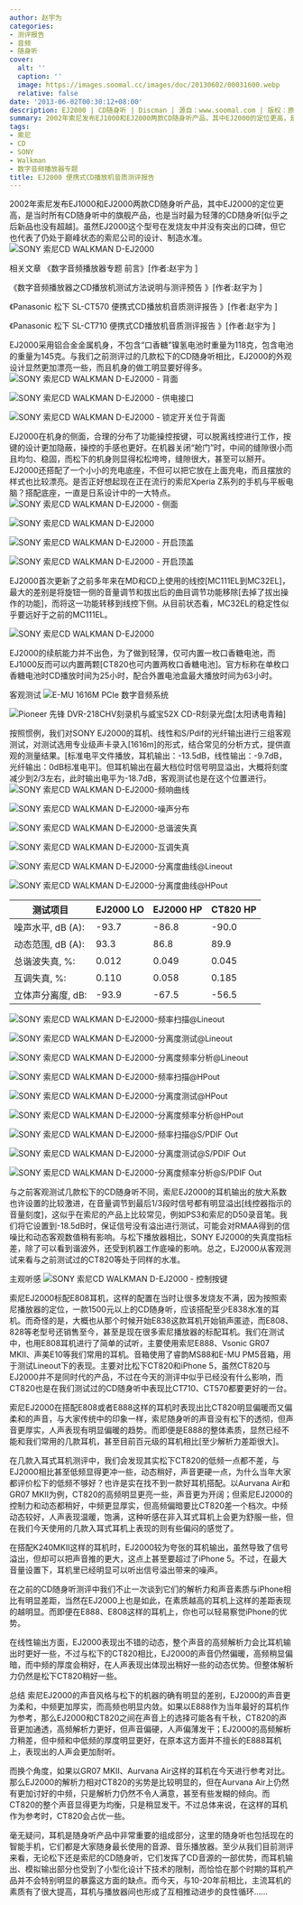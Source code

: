 ```yaml
---
author: 赵宇为
categories:
- 测评报告
- 音频
- 随身听
cover:
  alt: ''
  caption: ''
  image: https://images.soomal.cc/images/doc/20130602/00031600.webp
  relative: false
date: '2013-06-02T00:30:12+08:00'
description: EJ2000 | CD随身听 | Discman | 源自：www.soomal.com | 版权：原创 |  平均/总评分：08.94/563
summary: 2002年索尼发布EJ1000和EJ2000两款CD随身听产品，其中EJ2000的定位更高，是当时所有CD随身听中的旗舰产品，也是当时最轻薄的CD随身听。虽然EJ2000这个型号在发烧友中并没有突出的口碑，但它也代表了仍处于巅峰状态的索尼公司的工业设计、制造水准。
tags:
- 索尼
- CD
- SONY
- Walkman
- 数字音频播放器专题
title: EJ2000 便携式CD播放机音质测评报告
---
```


2002年索尼发布EJ1000和EJ2000两款CD随身听产品，其中EJ2000的定位更高，是当时所有CD随身听中的旗舰产品，也是当时最为轻薄的CD随身听[似乎之后新品也没有超越]。虽然EJ2000这个型号在发烧友中并没有突出的口碑，但它也代表了仍处于巅峰状态的索尼公司的设计、制造水准。
![SONY 索尼CD WALKMAN D-EJ2000](https://images.soomal.cc/images/doc/20130314/00028518.webp)




相关文章
《数字音频播放器专题 前言》[作者:赵宇为 ]

《数字音频播放器之CD播放机测试方法说明与测评预告 》[作者:赵宇为 ]

《Panasonic 松下 SL-CT570 便携式CD播放机音质测评报告 》[作者:赵宇为 ]

《Panasonic 松下 SL-CT710 便携式CD播放机音质测评报告 》[作者:赵宇为 ]

EJ2000采用铝合金金属机身，不包含“口香糖”镍氢电池时重量为118克，包含电池的重量为145克。与我们之前测评过的几款松下的CD随身听相比，EJ2000的外观设计显然更加漂亮一些，而且机身的做工明显要好得多。
![SONY 索尼CD WALKMAN D-EJ2000 - 背面](https://images.soomal.cc/images/doc/20130314/00028520.webp)




![SONY 索尼CD WALKMAN D-EJ2000 - 供电接口](https://images.soomal.cc/images/doc/20130314/00028529.webp)




![SONY 索尼CD WALKMAN D-EJ2000 - 锁定开关位于背面](https://images.soomal.cc/images/doc/20130314/00028530.webp)




EJ2000在机身的侧面，合理的分布了功能操控按键，可以脱离线控进行工作，按键的设计更加隐蔽，操控的手感也更好。在机器关闭“舱门”时，中间的缝隙很小而且均匀、稳固，而松下的机身则显得松松垮垮，缝隙很大，甚至可以掰开。EJ2000还搭配了一个小小的充电底座，不但可以把它放在上面充电，而且摆放的样式也比较漂亮。是否正好想起现在正在流行的索尼Xperia Z系列的手机与平板电脑？搭配底座，一直是日系设计中的一大特点。
![SONY 索尼CD WALKMAN D-EJ2000 - 侧面](https://images.soomal.cc/images/doc/20130314/00028521_01.webp)




![SONY 索尼CD WALKMAN D-EJ2000](https://images.soomal.cc/images/doc/20130314/00028522_01.webp)




![SONY 索尼CD WALKMAN D-EJ2000 - 开启顶盖](https://images.soomal.cc/images/doc/20130314/00028523_01.webp)




![SONY 索尼CD WALKMAN D-EJ2000 - 开启顶盖](https://images.soomal.cc/images/doc/20130314/00028524_01.webp)




EJ2000首次更新了之前多年来在MD和CD上使用的线控[MC111EL到MC32EL]，最大的差别是将旋钮一侧的音量调节和拔出后的曲目调节功能移除[去掉了拔出操作的功能]，而将这一功能转移到线控下侧。从目前状态看，MC32EL的稳定性似乎要远好于之前的MC111EL。

![SONY 索尼CD WALKMAN D-EJ2000](https://images.soomal.cc/images/doc/20130314/00028525.webp)





EJ2000的续航能力并不出色，为了做到轻薄，仅可内置一枚口香糖电池，而EJ1000反而可以内置两颗[CT820也可内置两枚口香糖电池]。官方标称在单枚口香糖电池时CD播放时间为25小时，配合外置电池盒最大播放时间为63小时。

客观测试
![E-MU 1616M PCIe 数字音频系统](https://images.soomal.cc/images/doc/20101204/00008507_01.webp)




![Pioneer 先锋 DVR-218CHV刻录机与威宝52X CD-R刻录光盘[太阳诱电青釉]](https://images.soomal.cc/images/doc/20130330/00029029_01.webp)




按照惯例，我们对SONY EJ2000的耳机、线性和S/Pdif的光纤输出进行三组客观测试，对测试选用专业级声卡录入[1616m]的形式，结合常见的分析方式，提供直观的测量结果。[标准电平文件播放，耳机输出：-13.5dB，线性输出：-9.7dB，光纤输出：0dB标准电平]。但耳机输出在最大档位时信号明显溢出，大概将刻度减少到2/3左右，此时输出电平为-18.7dB，客观测试也是在这个位置进行。
![SONY 索尼CD WALKMAN D-EJ2000-频响曲线](https://images.soomal.cc/images/doc/20130601/00031585_01.webp)




![SONY 索尼CD WALKMAN D-EJ2000-噪声分布](https://images.soomal.cc/images/doc/20130601/00031586_01.webp)




![SONY 索尼CD WALKMAN D-EJ2000-总谐波失真](https://images.soomal.cc/images/doc/20130601/00031587_01.webp)




![SONY 索尼CD WALKMAN D-EJ2000-互调失真](https://images.soomal.cc/images/doc/20130601/00031588_01.webp)




![SONY 索尼CD WALKMAN D-EJ2000-分离度曲线@Lineout](https://images.soomal.cc/images/doc/20130601/00031589_01.webp)




![SONY 索尼CD WALKMAN D-EJ2000-分离度曲线@HPout](https://images.soomal.cc/images/doc/20130601/00031590_01.webp)





| 测试项目 | EJ2000 LO | EJ2000 HP | CT820 HP |
| --- | --- | --- | --- |
| 噪声水平, dB (A): | -93.7 | -86.8 | -90.0 |
| 动态范围, dB (A): | 93.3 | 86.8 | 89.9 |
| 总谐波失真, %: | 0.012 | 0.049 | 0.045 |
| 互调失真, %: | 0.110 | 0.058 | 0.185 |
| 立体声分离度, dB: | -93.9 | -67.5 | -56.5 |



![SONY 索尼CD WALKMAN D-EJ2000-频率扫描@Lineout](https://images.soomal.cc/images/doc/20130601/00031591_01.webp)




![SONY 索尼CD WALKMAN D-EJ2000-分离度测试@Lineout](https://images.soomal.cc/images/doc/20130601/00031592_01.webp)




![SONY 索尼CD WALKMAN D-EJ2000-分离度频率分析@Lineout](https://images.soomal.cc/images/doc/20130601/00031593_01.webp)





![SONY 索尼CD WALKMAN D-EJ2000-频率扫描@HPout](https://images.soomal.cc/images/doc/20130601/00031594_01.webp)




![SONY 索尼CD WALKMAN D-EJ2000-分离度测试@HPout](https://images.soomal.cc/images/doc/20130601/00031595_01.webp)




![SONY 索尼CD WALKMAN D-EJ2000-分离度频率分析@HPout](https://images.soomal.cc/images/doc/20130601/00031596_01.webp)





![SONY 索尼CD WALKMAN D-EJ2000-频率扫描@S/PDIF Out](https://images.soomal.cc/images/doc/20130601/00031597_01.webp)




![SONY 索尼CD WALKMAN D-EJ2000-分离度测试@S/PDIF Out](https://images.soomal.cc/images/doc/20130601/00031598_01.webp)




![SONY 索尼CD WALKMAN D-EJ2000-分离度频率分析@S/PDIF Out](https://images.soomal.cc/images/doc/20130601/00031599_01.webp)




与之前客观测试几款松下的CD随身听不同，索尼EJ2000的耳机输出的放大系数也许设置的比较激进，在音量调节到最后1/3段时信号都有明显溢出[线控器指示的音量刻度]，这似乎在索尼的产品上比较常见，例如PS3和索尼的D50录音笔。我们将它设置到-18.5dB时，保证信号没有溢出进行测试，可能会对RMAA得到的信噪比和动态客观数值稍有影响。与松下播放器相比，SONY EJ2000的失真度指标差，除了可以看到谐波外，还受到机器工作底噪的影响。总之，EJ2000从客观测试来看与之前测试过的CT820等处于同样的水准。

主观听感
![SONY 索尼CD WALKMAN D-EJ2000 - 控制按键](https://images.soomal.cc/images/doc/20130314/00028528.webp)




索尼EJ2000标配E808耳机，这样的配置在当时让很多发烧友不满，因为按照索尼播放器的定位，一款1500元以上的CD随身听，应该搭配至少E838水准的耳机。而奇怪的是，大概也从那个时候开始E838这款耳机开始销声匿迹，而E808、828等老型号还销售至今，甚至是现在很多索尼播放器的标配耳机。我们在测试中，也用E808耳机进行了简单的试听，主要使用索尼E888、Vsonic GR07 MKII、声美E10等我们常用的耳机。音箱使用了睿韵MS88和E-MU PM5音箱，用于测试Lineout下的表现。主要对比松下CT820和iPhone 5，虽然CT820与EJ2000并不是同时代的产品，不过在今天的测评中似乎已经没有什么影响，而CT820也是在我们测试过的CD随身听中表现比CT710、CT570都要更好的一台。

索尼EJ2000在搭配E808或者E888这样的耳机时表现出比CT820明显偏暖而又偏柔和的声音，与大家传统中的印象一样，索尼随身听的声音没有松下的透彻，但声音更厚实，人声表现有明显偏暖的趋势。而即便是E888的整体素质，显然已经不能和我们常用的几款耳机，甚至目前百元级的耳机相比[至少解析力差距很大]。

在几款入耳式耳机测评中，我们会发现其实松下CT820的低频一点都不差，与EJ2000相比甚至低频显得更冲一些，动态稍好，声音更硬一点，为什么当年大家都评价松下的低频不够好？也许是实在找不到一款好耳机搭配。以Aurvana Air和GR07 MKII为例，CT820的高频明显更亮一些，声音更为开阔；但索尼EJ2000的控制力和动态都稍好，中频更显厚实，但高频偏暗要比CT820差一个档次。中频动态较好，人声表现温暖，饱满，这种听感在非入耳式耳机上会更为舒服一些，但在我们今天使用的几款入耳式耳机上表现的则有些偏闷的感觉了。

在搭配K240MKII这样的耳机时，EJ2000较为夸张的耳机输出，虽然导致了信号溢出，但却可以把声音推的更大，这点上甚至要超过了iPhone 5。不过，在最大音量设置下，耳机里已经明显可以听出信号溢出带来的噪声。

在之前的CD随身听测评中我们不止一次谈到它们的解析力和声音素质与iPhone相比有明显差距，当然在EJ2000上也是如此，在素质越高的耳机上这样的差距表现的越明显。而即便在E888、E808这样的耳机上，你也可以轻易察觉iPhone的优势。

在线性输出方面，EJ2000表现出不错的动态，整个声音的高频解析力会比耳机输出时更好一些，不过与松下的CT820相比，EJ2000的声音仍然偏暖，高频稍显偏暗，而中频的厚度会稍好，在人声表现出体现出稍好一些的动态优势。但整体解析力仍然是松下CT820稍好一些。

总结
索尼EJ2000的声音风格与松下的机器的确有明显的差别，EJ2000的声音更为柔和，中频更加厚实，而高频也明显内敛。如果以E888作为当年最好的耳机作为参考，那么EJ2000和CT820之间在声音上的选择可能各有千秋，CT820的声音更加通透，高频解析力更好，但声音偏硬，人声偏薄发干；EJ2000的高频解析力稍差，但中频和中低频的厚度明显更好，在原本这方面并不擅长的E888耳机上，表现出的人声会更加耐听。

而换个角度，如果以GR07 MKII、Aurvana Air这样的耳机在今天进行参考对比。那么EJ2000的解析力相对CT820的劣势是比较明显的，但在Aurvana Air上仍然有更加讨好的中频，只是解析力仍然不令人满意，甚至有些发糊的倾向。而CT820的整个声音显得更为均衡，只是稍显发干。不过总体来说，在这样的耳机作为参考时，CT820会占优一些。

毫无疑问，耳机是随身听产品中非常重要的组成部分，这里的随身听也包括现在的智能手机，它们都是大家随身最长使用的音源、音乐播放器。至少从我们目前测评来看，无论松下还是索尼的CD随身听，它们发挥了CD音源的一部优势，而耳机输出、模拟输出部分也受到了小型化设计下技术的限制，而恰恰在那个时期的耳机产品并不会特别明显的暴露这方面的缺点。而今天，与10-20年前相比，主流耳机的素质有了很大提高，耳机与播放器间也形成了互相推动进步的良性循环……